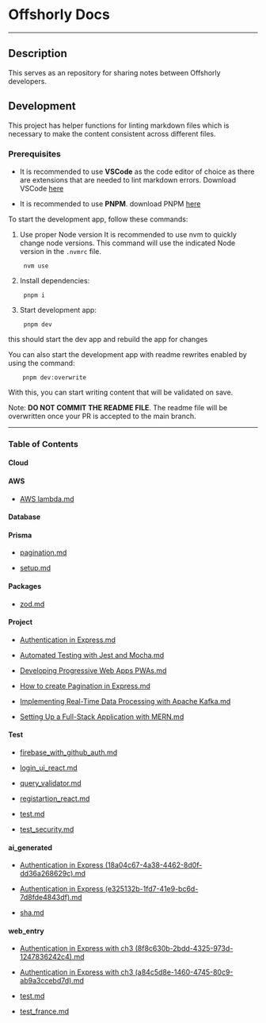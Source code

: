 # Offshorly Docs

---

## Description

This serves as an repository for sharing notes between Offshorly developers.

## Development

This project has helper functions for linting markdown files which is necessary to make the content consistent across different files.

### Prerequisites

- It is recommended to use **VSCode** as the code editor of choice as there are extensions that are needed to lint markdown errors. Download VSCode [here](https://code.visualstudio.com/download)

- It is recommended to use **PNPM**. download PNPM [here](https://pnpm.io/installation)

To start the development app, follow these commands:

1. Use proper Node version
    It is recommended to use nvm to quickly change node versions. This command will use the indicated Node version in the `.nvmrc` file.

        nvm use

2. Install dependencies:

        pnpm i

3. Start development app:

        pnpm dev

this should start the dev app and rebuild the app for changes

You can also start the development app with readme rewrites enabled by using the command:

        pnpm dev:overwrite

With this, you can start writing content that will be validated on save.

Note: **DO NOT COMMIT THE README FILE**. The readme file will be overwritten once your PR is accepted to the main branch.

---

### Table of Contents

#### Cloud

#### AWS

- [AWS lambda.md](https://github.com/jasonoffshorlydev/offshorly-docs/tree/main/content/Cloud/AWS/AWS%20lambda.md)

#### Database

#### Prisma

- [pagination.md](https://github.com/jasonoffshorlydev/offshorly-docs/tree/main/content/Database/Prisma/pagination.md)

- [setup.md](https://github.com/jasonoffshorlydev/offshorly-docs/tree/main/content/Database/Prisma/setup.md)

#### Packages

- [zod.md](https://github.com/jasonoffshorlydev/offshorly-docs/tree/main/content/Packages/zod.md)

#### Project

- [Authentication in Express.md](https://github.com/jasonoffshorlydev/offshorly-docs/tree/main/content/Project/Authentication%20in%20Express.md)

- [Automated Testing with Jest and Mocha.md](https://github.com/jasonoffshorlydev/offshorly-docs/tree/main/content/Project/Automated%20Testing%20with%20Jest%20and%20Mocha.md)

- [Developing Progressive Web Apps PWAs.md](https://github.com/jasonoffshorlydev/offshorly-docs/tree/main/content/Project/Developing%20Progressive%20Web%20Apps%20PWAs.md)

- [How to create Pagination in Express.md](https://github.com/jasonoffshorlydev/offshorly-docs/tree/main/content/Project/How%20to%20create%20Pagination%20in%20Express.md)

- [Implementing Real-Time Data Processing with Apache Kafka.md](https://github.com/jasonoffshorlydev/offshorly-docs/tree/main/content/Project/Implementing%20Real-Time%20Data%20Processing%20with%20Apache%20Kafka.md)

- [Setting Up a Full-Stack Application with MERN.md](https://github.com/jasonoffshorlydev/offshorly-docs/tree/main/content/Project/Setting%20Up%20a%20Full-Stack%20Application%20with%20MERN.md)

#### Test

- [firebase_with_github_auth.md](https://github.com/jasonoffshorlydev/offshorly-docs/tree/main/content/Test/firebase_with_github_auth.md)

- [login_ui_react.md](https://github.com/jasonoffshorlydev/offshorly-docs/tree/main/content/Test/login_ui_react.md)

- [query_validator.md](https://github.com/jasonoffshorlydev/offshorly-docs/tree/main/content/Test/query_validator.md)

- [registartion_react.md](https://github.com/jasonoffshorlydev/offshorly-docs/tree/main/content/Test/registartion_react.md)

- [test.md](https://github.com/jasonoffshorlydev/offshorly-docs/tree/main/content/Test/test.md)

- [test_security.md](https://github.com/jasonoffshorlydev/offshorly-docs/tree/main/content/Test/test_security.md)

#### ai_generated

- [Authentication in Express (18a04c67-4a38-4462-8d0f-dd36a268629c).md](https://github.com/jasonoffshorlydev/offshorly-docs/tree/main/content/ai_generated/Authentication%20in%20Express%20(18a04c67-4a38-4462-8d0f-dd36a268629c).md)

- [Authentication in Express (e325132b-1fd7-41e9-bc6d-7d8fde4843df).md](https://github.com/jasonoffshorlydev/offshorly-docs/tree/main/content/ai_generated/Authentication%20in%20Express%20(e325132b-1fd7-41e9-bc6d-7d8fde4843df).md)

- [sha.md](https://github.com/jasonoffshorlydev/offshorly-docs/tree/main/content/ai_generated/sha.md)

#### web_entry

- [Authentication in Express with ch3 (8f8c630b-2bdd-4325-973d-1247836242c4).md](https://github.com/jasonoffshorlydev/offshorly-docs/tree/main/content/web_entry/Authentication%20in%20Express%20with%20ch3%20(8f8c630b-2bdd-4325-973d-1247836242c4).md)

- [Authentication in Express with ch3 (a84c5d8e-1460-4745-80c9-ab9a3ccebd7d).md](https://github.com/jasonoffshorlydev/offshorly-docs/tree/main/content/web_entry/Authentication%20in%20Express%20with%20ch3%20(a84c5d8e-1460-4745-80c9-ab9a3ccebd7d).md)

- [test.md](https://github.com/jasonoffshorlydev/offshorly-docs/tree/main/content/web_entry/test.md)

- [test_france.md](https://github.com/jasonoffshorlydev/offshorly-docs/tree/main/content/Test/test_france.md)

  